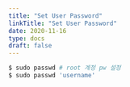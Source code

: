 ```yaml
---
title: "Set User Password"
linkTitle: "Set User Password"
date: 2020-11-16
type: docs
draft: false
---
```


```bash
$ sudo passwd # root 계정 pw 설정
$ sudo passwd 'username'
```
